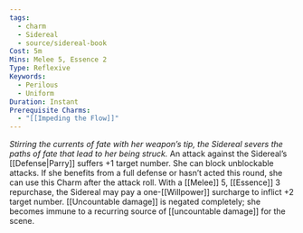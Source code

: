 ```yaml
---
tags:
  - charm
  - Sidereal
  - source/sidereal-book
Cost: 5m
Mins: Melee 5, Essence 2
Type: Reflexive
Keywords:
  - Perilous
  - Uniform
Duration: Instant
Prerequisite Charms:
  - "[[Impeding the Flow]]"
---
```

*Stirring the currents of fate with her weapon’s tip, the Sidereal severs the paths of fate that lead to her being struck.*
An attack against the Sidereal’s [[Defense|Parry]] suffers +1 target number. She can block unblockable attacks. If she benefits from a full defense or hasn’t acted this round, she can use this Charm after the attack roll. With a [[Melee]] 5, [[Essence]] 3 repurchase, the Sidereal may pay a one-[[Willpower]] surcharge to inflict +2 target number. [[Uncountable damage]] is negated completely; she becomes immune to a recurring source of [[uncountable damage]] for the scene.